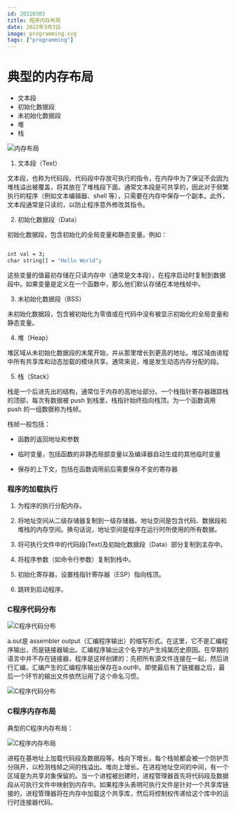 ```yaml
---
id: 20220303
title: 程序内存布局
date: 2022年3月3日
image: programming.svg
tags: ["programming"]
---
```



# 典型的内存布局

 - 文本段
 - 初始化数据段
 - 未初始化数据段
 - 堆
 - 栈

![内存布局](/20220303内存布局.webp)

1. 文本段（Text）

文本段，也称为代码段。代码段中存放可执行的指令，在内存中为了保证不会因为堆栈溢出被覆盖，将其放在了堆栈段下面。通常文本段是可共享的，因此对于频繁执行的程序（例如文本编辑器、shell 等），只需要在内存中保存一个副本。此外，文本段通常是只读的，以防止程序意外修改其指令。

2. 初始化数据段（Data）

初始化数据段，包含初始化的全局变量和静态变量。例如： 

```bash

int val = 3;
char string[] = "Hello World";

```

这些变量的值最初存储在只读内存中（通常是文本段），在程序启动时复制到数据段中。如果变量是定义在一个函数中，那么他们默认存储在本地栈帧中。

3. 未初始化数据段（BSS）

未初始化数据段，包含被初始化为零值或在代码中没有被显示初始化的全局变量和静态变量。

4. 堆（Heap）

堆区域从未初始化数据段的末尾开始，并从那里增长到更高的地址。堆区域由进程中所有共享库和动态加载的模块共享。通常来说，堆是发生动态内存分配的段。

5. 栈（Stack）

栈是一个后进先出的结构，通常位于内存的高地址部分。一个栈指针寄存器跟踪栈的顶部，每次有数据被 push 到栈里，栈指针始终指向栈顶。为一个函数调用 push 的一组数据称为栈帧。

栈帧一般包括：

- 函数的返回地址和参数

- 临时变量，包括函数的非静态局部变量以及编译器自动生成的其他临时变量

- 保存的上下文，包括在函数调用前后需要保存不变的寄存器

### 程序的加载执行

1. 为程序的执行分配内存。

2. 将地址空间从二级存储器复制到一级存储器。地址空间是包含代码、数据段和堆栈的内存空间。换句话说，地址空间是程序在运行时所使用的所有数据。

3. 将可执行文件中的代码段(Text)及初始化数据段（Data）部分复制到主存中。

4. 将程序参数（如命令行参数）复制到栈中。

5. 初始化寄存器，设置栈指针寄存器（ESP）指向栈顶。

6. 跳转到启动程序。

### C程序代码分布

![C程序代码分布](/20220303C程序代码发布1.webp)

a.out是 assembler output（汇编程序输出）的缩写形式。在这里，它不是汇编程序输出，而是链接器输出。汇编程序输出这个名字的产生纯属历史原因。在早期的语言中并不存在链接器，程序是这样创建的：先把所有源文件连接在一起，然后进行汇编，汇编产生的汇编程序输出保存在a.out中。即使最后有了链接器之后，最后一个环节的输出文件依然沿用了这个命名习惯。

![C程序代码分布](/20220303C程序代码发布2.webp)


### C程序内存布局

典型的C程序内存布局：

![C程序内存布局](/20220303C程序内存布局.webp)


进程在基地址上加载代码段及数据段等。栈向下增长，每个栈帧都会被一个防护页分隔开，以检测栈帧之间的栈溢出。堆向上增长。在进程地址空间的中间，有一个区域是为共享对象保留的。当一个进程被创建时，进程管理器首先将代码段及数据段从可执行文件中映射到内存中。如果程序头表明可执行文件是针对一个共享库链接的，进程管理器将在内存中加载这个共享库，然后将控制权传递给这个库中的运行时连接器代码。
